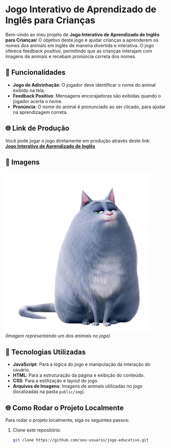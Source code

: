 # Jogo Interativo de Aprendizado de Inglês para Crianças

Bem-vindo ao meu projeto de **Jogo Interativo de Aprendizado de Inglês para Crianças**! O objetivo deste jogo é ajudar crianças a aprenderem os nomes dos animais em inglês de maneira divertida e interativa. O jogo oferece feedback positivo, permitindo que as crianças interajam com imagens de animais e recebam pronúncia correta dos nomes.

## 🧩 Funcionalidades

- **Jogo de Adivinhação**: O jogador deve identificar o nome do animal exibido na tela.
- **Feedback Positivo**: Mensagens encorajadoras são exibidas quando o jogador acerta o nome.
- **Pronúncia**: O nome do animal é pronunciado ao ser clicado, para ajudar na aprendizagem correta.

## 🌐 **Link de Produção** 

Você pode jogar o jogo diretamente em produção através deste link:  
[**Jogo Interativo de Aprendizado de Inglês**](https://jogo-educativo-sigma.vercel.app)

## 📸 Imagens

![Exemplo do Jogo](public/img/gato.png)  
*(Imagem representando um dos animais no jogo)*

## 🚀 Tecnologias Utilizadas

- **JavaScript**: Para a lógica do jogo e manipulação da interação do usuário.
- **HTML**: Para a estruturação da página e exibição do conteúdo.
- **CSS**: Para a estilização e layout do jogo.
- **Arquivos de Imagens**: Imagens de animais utilizadas no jogo (localizadas na pasta `public/img`).

## 🌐 Como Rodar o Projeto Localmente

Para rodar o projeto localmente, siga os seguintes passos:

1. Clone este repositório:

   ```bash
   git clone https://github.com/seu-usuario/jogo-educativo.git
